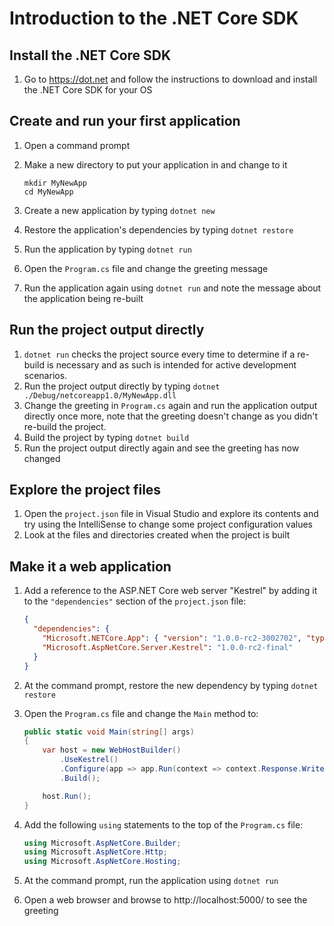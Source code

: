 # Introduction to the .NET Core SDK

## Install the .NET Core SDK
1. Go to https://dot.net and follow the instructions to download and install the .NET Core SDK for your OS

## Create and run your first application
1. Open a command prompt
1. Make a new directory to put your application in and change to it

   ```
   mkdir MyNewApp
   cd MyNewApp
   ```
1. Create a new application by typing `dotnet new`
1. Restore the application's dependencies by typing `dotnet restore`
1. Run the application by typing `dotnet run`
1. Open the `Program.cs` file and change the greeting message
1. Run the application again using `dotnet run` and note the message about the application being re-built

## Run the project output directly
1. `dotnet run` checks the project source every time to determine if a re-build is necessary and as such is intended for active development scenarios.
1. Run the project output directly by typing `dotnet ./Debug/netcoreapp1.0/MyNewApp.dll`
1. Change the greeting in `Program.cs` again and run the application output directly once more, note that the greeting doesn't change as you didn't re-build the project.
1. Build the project by typing `dotnet build`
1. Run the project output directly again and see the greeting has now changed 

## Explore the project files
1. Open the `project.json` file in Visual Studio and explore its contents and try using the IntelliSense to change some project configuration values
1. Look at the files and directories created when the project is built

## Make it a web application
1. Add a reference to the ASP.NET Core web server "Kestrel" by adding it to the `"dependencies"` section of the `project.json` file:
   
   ``` json
   {
     "dependencies": {
       "Microsoft.NETCore.App": { "version": "1.0.0-rc2-3002702", "type": "platform" },
       "Microsoft.AspNetCore.Server.Kestrel": "1.0.0-rc2-final"
     }
   }
   ```
1. At the command prompt, restore the new dependency by typing `dotnet restore`
1. Open the `Program.cs` file and change the `Main` method to:

   ``` c#
   public static void Main(string[] args)
   {
       var host = new WebHostBuilder()
           .UseKestrel()
           .Configure(app => app.Run(context => context.Response.WriteAsync("Hello World!")))
           .Build();

       host.Run();
   }
   ```
1. Add the following `using` statements to the top of the `Program.cs` file:

   ``` c#
   using Microsoft.AspNetCore.Builder;
   using Microsoft.AspNetCore.Http;
   using Microsoft.AspNetCore.Hosting;
   ```
1. At the command prompt, run the application using `dotnet run`
1. Open a web browser and browse to http://localhost:5000/ to see the greeting
